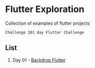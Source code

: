 # Flutter Exploration

Collection of examples of flutter projects

```text
Challenge 101 day Flutter Challenge
```

## List
1. Day 01 - [Backdrop Flutter](Day01)